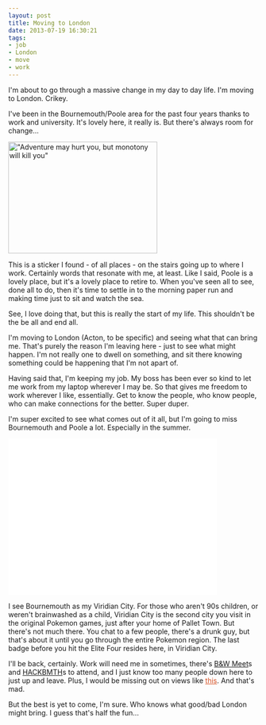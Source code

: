 ```yaml
---
layout: post
title: Moving to London
date: 2013-07-19 16:30:21
tags:
- job
- London
- move
- work
---
```

<p>I'm about to go through a massive change in my day to day life. I'm moving to London. Crikey.</p>
<p>I've been in the Bournemouth/Poole area for the past four years thanks to work and university. It's lovely here, it really is. But there's always room for change...</p>
<p><a href="http://mattcrouch.net/blog/wp-content/uploads/2013/07/adventure-may-kill-you.jpeg"><img class="aligncenter size-medium wp-image-334" src="{{ site.baseurl }}/assets/adventure-may-kill-you-300x225.jpeg" alt="&quot;Adventure may hurt you, but monotony will kill you&quot;" width="300" height="225" /></a></p>
<p>This is a sticker I found - of all places - on the stairs going up to where I work. Certainly words that resonate with me, at least. Like I said, Poole is a lovely place, but it's a lovely place to retire to. When you've seen all to see, done all to do, then it's time to settle in to the morning paper run and making time just to sit and watch the sea.</p>
<p>See, I love doing that, but this is really the start of my life. This shouldn't be the be all and end all.</p>
<p>I'm moving to London (Acton, to be specific) and seeing what that can bring me. That's purely the reason I'm leaving here - just to see what might happen. I'm not really one to dwell on something, and sit there knowing something could be happening that I'm not apart of.</p>
<p>Having said that, I'm keeping my job. My boss has been ever so kind to let me work from my laptop wherever I may be. So that gives me freedom to work wherever I like, essentially. Get to know the people, who know people, who can make connections for the better. Super duper.</p>
<p>I'm super excited to see what comes out of it all, but I'm going to miss Bournemouth and Poole a lot. Especially in the summer.</p>
<p><iframe src="//www.youtube.com/embed/fOsdy1ZsXUs?rel=0" width="420" height="315" frameborder="0" allowfullscreen="allowfullscreen"></iframe></p>
<p>I see Bournemouth as my Viridian City. For those who aren't 90s children, or weren't brainwashed as a child, Viridian City is the second city you visit in the original Pokemon games, just after your home of Pallet Town. But there's not much there. You chat to a few people, there's a drunk guy, but that's about it until you go through the entire Pokemon region. The last badge before you hit the Elite Four resides here, in Viridian City.</p>
<p>I'll be back, certainly. Work will need me in sometimes, there's <a title="B&amp;W Meet" href="http://www.bwmeet.co.uk/" target="_blank">B&amp;W Meet</a>s and <a title="HACKBMTH" href="http://hackbmth.org/" target="_blank">HACKBMTH</a>s to attend, and I just know too many people down here to just up and leave. Plus, I would be missing out on views like<span style="color: #d54e21;"> </span><a style="font-size: inherit; font-style: normal; font-variant: normal; color: #d54e21; text-decoration: underline;" title="Twitter.com - stupler" href="https://twitter.com/stupler/status/353947385082310656/photo/1" target="_blank">this</a>. And that's mad.</p>
<p>But the best is yet to come, I'm sure. Who knows what good/bad London might bring. I guess that's half the fun...</p>
